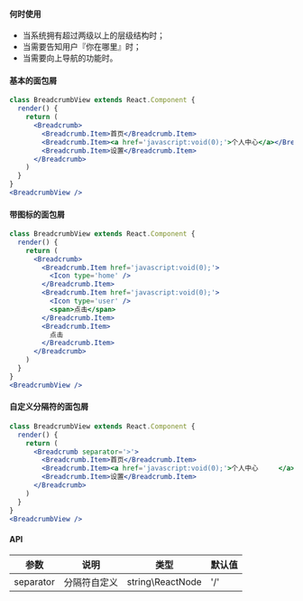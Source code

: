 
#### **何时使用**
- 当系统拥有超过两级以上的层级结构时；
- 当需要告知用户『你在哪里』时；
- 当需要向上导航的功能时。


#### **基本的面包屑**
```jsx
class BreadcrumbView extends React.Component {
  render() {
    return (
      <Breadcrumb>
        <Breadcrumb.Item>首页</Breadcrumb.Item>
        <Breadcrumb.Item><a href='javascript:void(0);'>个人中心</a></Breadcrumb.Item>
        <Breadcrumb.Item>设置</Breadcrumb.Item>
      </Breadcrumb>
    )
  }
}
<BreadcrumbView />
```

#### **带图标的面包屑**
```jsx
class BreadcrumbView extends React.Component {
  render() {
    return (
      <Breadcrumb>
        <Breadcrumb.Item href='javascript:void(0);'>
          <Icon type='home' />
        </Breadcrumb.Item>
        <Breadcrumb.Item href='javascript:void(0);'>
          <Icon type='user' />
          <span>点击</span>
        </Breadcrumb.Item>
        <Breadcrumb.Item>
          点击
        </Breadcrumb.Item>
      </Breadcrumb>
    )
  }
}
<BreadcrumbView />
```

#### **自定义分隔符的面包屑**
```jsx
class BreadcrumbView extends React.Component {
  render() {
    return (
      <Breadcrumb separator='>'>
        <Breadcrumb.Item>首页</Breadcrumb.Item>
        <Breadcrumb.Item><a href='javascript:void(0);'>个人中心     </a></Breadcrumb.Item>
        <Breadcrumb.Item>设置</Breadcrumb.Item>
      </Breadcrumb>
    )
  }
}
<BreadcrumbView />

```

#### **API**

| 参数 | 说明 | 类型 | 默认值 |
| --- | --- | --- | --- |
| separator | 分隔符自定义 | string\ReactNode | '/' |


